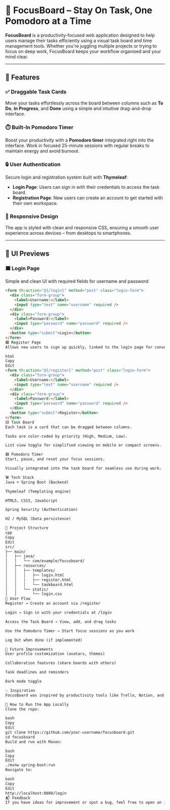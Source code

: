 # 🧠 FocusBoard – Stay On Task, One Pomodoro at a Time

**FocusBoard** is a productivity-focused web application designed to help users manage their tasks efficiently using a visual task board and time management tools. Whether you're juggling multiple projects or trying to focus on deep work, FocusBoard keeps your workflow organised and your mind clear.

---

## 🚀 Features

### ✅ Draggable Task Cards  
Move your tasks effortlessly across the board between columns such as **To Do**, **In Progress**, and **Done** using a simple and intuitive drag-and-drop interface.

### ⏱️ Built-In Pomodoro Timer  
Boost your productivity with a **Pomodoro timer** integrated right into the interface. Work in focused 25-minute sessions with regular breaks to maintain energy and avoid burnout.

### 🔒 User Authentication  
Secure login and registration system built with **Thymeleaf**:
- **Login Page**: Users can sign in with their credentials to access the task board.
- **Registration Page**: New users can create an account to get started with their own workspace.

### 🎨 Responsive Design  
The app is styled with clean and responsive CSS, ensuring a smooth user experience across devices – from desktops to smartphones.

---

## 📸 UI Previews

### 🟦 Login Page
Simple and clean UI with required fields for username and password:

```html
<form th:action="@{/login}" method="post" class="login-form">
  <div class="form-group">
    <label>Username:</label>
    <input type="text" name="username" required />
  </div>
  <div class="form-group">
    <label>Password:</label>
    <input type="password" name="password" required />
  </div>
  <button type="submit">Login</button>
</form>
🟩 Register Page
Allows new users to sign up quickly, linked to the login page for convenience:

html
Copy
Edit
<form th:action="@{/register}" method="post" class="login-form">
  <div class="form-group">
    <label>Username:</label>
    <input type="text" name="username" required />
  </div>
  <div class="form-group">
    <label>Password:</label>
    <input type="password" name="password" required />
  </div>
  <button type="submit">Register</button>
</form>
🟨 Task Board
Each task is a card that can be dragged between columns.

Tasks are color-coded by priority (High, Medium, Low).

List view toggle for simplified viewing on mobile or compact screens.

🟥 Pomodoro Timer
Start, pause, and reset your focus sessions.

Visually integrated into the task board for seamless use during work.

🛠️ Tech Stack
Java + Spring Boot (Backend)

Thymeleaf (Templating engine)

HTML5, CSS3, JavaScript

Spring Security (Authentication)

H2 / MySQL (Data persistence)

📂 Project Structure
cpp
Copy
Edit
src/
├── main/
│   ├── java/
│   │   └── com/example/focusboard/
│   ├── resources/
│   │   ├── templates/
│   │   │   ├── login.html
│   │   │   ├── register.html
│   │   │   └── taskboard.html
│   │   └── static/
│   │       └── login.css
👥 User Flow
Register → Create an account via /register

Login → Sign in with your credentials at /login

Access the Task Board → View, add, and drag tasks

Use the Pomodoro Timer → Start focus sessions as you work

Log Out when done (if implemented)

📌 Future Improvements
User profile customization (avatars, themes)

Collaboration features (share boards with others)

Task deadlines and reminders

Dark mode toggle

💡 Inspiration
FocusBoard was inspired by productivity tools like Trello, Notion, and the Pomodoro technique, combining visual task management with proven timeboxing methods to supercharge your workflow.

🧪 How to Run the App Locally
Clone the repo:

bash
Copy
Edit
git clone https://github.com/your-username/focusboard.git
cd focusboard
Build and run with Maven:

bash
Copy
Edit
./mvnw spring-boot:run
Navigate to:

bash
Copy
Edit
http://localhost:8080/login
📬 Feedback
If you have ideas for improvement or spot a bug, feel free to open an issue or submit a pull request!